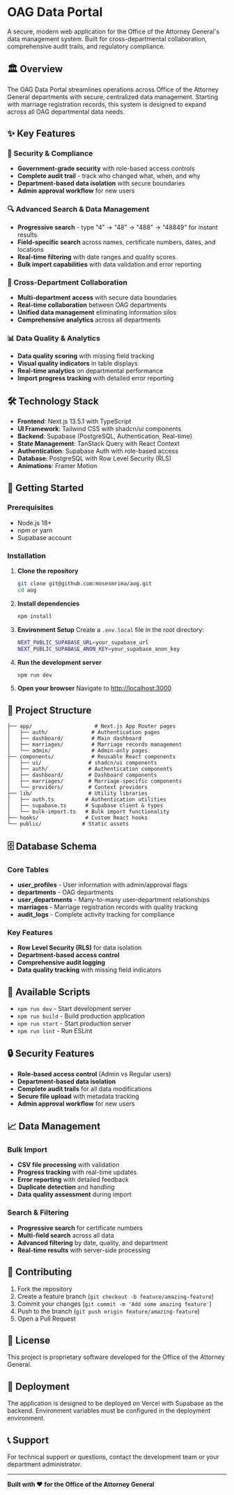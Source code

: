 # OAG Data Portal

A secure, modern web application for the Office of the Attorney General's data management system. Built for cross-departmental collaboration, comprehensive audit trails, and regulatory compliance.

## 🏛️ Overview

The OAG Data Portal streamlines operations across Office of the Attorney General departments with secure, centralized data management. Starting with marriage registration records, this system is designed to expand across all OAG departmental data needs.

## ✨ Key Features

### 🔐 Security & Compliance
- **Government-grade security** with role-based access controls
- **Complete audit trail** - track who changed what, when, and why
- **Department-based data isolation** with secure boundaries
- **Admin approval workflow** for new users

### 🔍 Advanced Search & Data Management
- **Progressive search** - type "4" → "48" → "488" → "48849" for instant results
- **Field-specific search** across names, certificate numbers, dates, and locations
- **Real-time filtering** with date ranges and quality scores
- **Bulk import capabilities** with data validation and error reporting

### 🏢 Cross-Department Collaboration
- **Multi-department access** with secure data boundaries
- **Real-time collaboration** between OAG departments
- **Unified data management** eliminating information silos
- **Comprehensive analytics** across all departments

### 📊 Data Quality & Analytics
- **Data quality scoring** with missing field tracking
- **Visual quality indicators** in table displays
- **Real-time analytics** on departmental performance
- **Import progress tracking** with detailed error reporting

## 🛠️ Technology Stack

- **Frontend**: Next.js 13.5.1 with TypeScript
- **UI Framework**: Tailwind CSS with shadcn/ui components
- **Backend**: Supabase (PostgreSQL, Authentication, Real-time)
- **State Management**: TanStack Query with React Context
- **Authentication**: Supabase Auth with role-based access
- **Database**: PostgreSQL with Row Level Security (RLS)
- **Animations**: Framer Motion

## 🚀 Getting Started

### Prerequisites
- Node.js 18+ 
- npm or yarn
- Supabase account

### Installation

1. **Clone the repository**
   ```bash
   git clone git@github.com:mosesmrima/aog.git
   cd aog
   ```

2. **Install dependencies**
   ```bash
   npm install
   ```

3. **Environment Setup**
   Create a `.env.local` file in the root directory:
   ```bash
   NEXT_PUBLIC_SUPABASE_URL=your_supabase_url
   NEXT_PUBLIC_SUPABASE_ANON_KEY=your_supabase_anon_key
   ```

4. **Run the development server**
   ```bash
   npm run dev
   ```

5. **Open your browser**
   Navigate to [http://localhost:3000](http://localhost:3000)

## 📁 Project Structure

```
├── app/                    # Next.js App Router pages
│   ├── auth/              # Authentication pages
│   ├── dashboard/         # Main dashboard
│   ├── marriages/         # Marriage records management
│   └── admin/             # Admin-only pages
├── components/            # Reusable React components
│   ├── ui/               # shadcn/ui components
│   ├── auth/             # Authentication components
│   ├── dashboard/        # Dashboard components
│   ├── marriages/        # Marriage-specific components
│   └── providers/        # Context providers
├── lib/                  # Utility libraries
│   ├── auth.ts          # Authentication utilities
│   ├── supabase.ts      # Supabase client & types
│   └── bulk-import.ts   # Bulk import functionality
├── hooks/               # Custom React hooks
└── public/             # Static assets
```

## 🗄️ Database Schema

### Core Tables
- **user_profiles** - User information with admin/approval flags
- **departments** - OAG departments
- **user_departments** - Many-to-many user-department relationships
- **marriages** - Marriage registration records with quality tracking
- **audit_logs** - Complete activity tracking for compliance

### Key Features
- **Row Level Security (RLS)** for data isolation
- **Department-based access control**
- **Comprehensive audit logging**
- **Data quality tracking** with missing field indicators

## 🚦 Available Scripts

- `npm run dev` - Start development server
- `npm run build` - Build production application
- `npm run start` - Start production server
- `npm run lint` - Run ESLint

## 🔒 Security Features

- **Role-based access control** (Admin vs Regular users)
- **Department-based data isolation**
- **Complete audit trails** for all data modifications
- **Secure file upload** with metadata tracking
- **Admin approval workflow** for new users

## 📈 Data Management

### Bulk Import
- **CSV file processing** with validation
- **Progress tracking** with real-time updates
- **Error reporting** with detailed feedback
- **Duplicate detection** and handling
- **Data quality assessment** during import

### Search & Filtering
- **Progressive search** for certificate numbers
- **Multi-field search** across all data
- **Advanced filtering** by date, quality, and department
- **Real-time results** with server-side processing

## 🤝 Contributing

1. Fork the repository
2. Create a feature branch (`git checkout -b feature/amazing-feature`)
3. Commit your changes (`git commit -m 'Add some amazing feature'`)
4. Push to the branch (`git push origin feature/amazing-feature`)
5. Open a Pull Request

## 📝 License

This project is proprietary software developed for the Office of the Attorney General.

## 🔧 Deployment

The application is designed to be deployed on Vercel with Supabase as the backend. Environment variables must be configured in the deployment environment.

## 📞 Support

For technical support or questions, contact the development team or your department administrator.

---

**Built with ❤️ for the Office of the Attorney General**